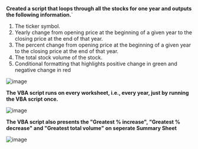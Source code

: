 **Created a script that loops through all the stocks for one year and outputs the following information.**`
  
1. The ticker symbol.
2. Yearly change from opening price at the beginning of a given year to the closing price at the end of that year.
3. The percent change from opening price at the beginning of a given year to the closing price at the end of that year.
4. The total stock volume of the stock.
5. Conditional formatting that highlights positive change in green and negative change in red

![image](https://user-images.githubusercontent.com/56490889/114730523-f1658f80-9d0e-11eb-940c-570db4124256.png)

**The VBA script runs on every worksheet, i.e., every year, just by running the VBA script once.**

![image](https://user-images.githubusercontent.com/56490889/114732342-6f766600-9d10-11eb-8793-44a7cfcef31c.png)

**The VBA script also presents the "Greatest % increase", "Greatest % decrease" and "Greatest total volume" on seperate Summary Sheet**

![image](https://user-images.githubusercontent.com/56490889/114731936-20303580-9d10-11eb-9b8d-f8a453c82a98.png)


